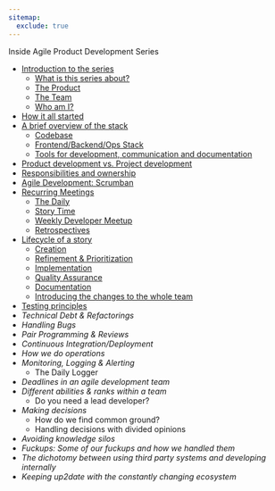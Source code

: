 ```yaml
---
sitemap:
  exclude: true
---
```


Inside Agile Product Development Series

- [Introduction to the series](/inside-agile-product-development-series/)
  - [What is this series about?](/inside-agile-product-development-series/#what-is-this-series-about)
  - [The Product](/inside-agile-product-development-series/#the-product)
  - [The Team](/inside-agile-product-development-series/#the-team)
  - [Who am I?](/inside-agile-product-development-series/#who-am-i)
- [How it all started](./01-how-it-all-started/)
- [A brief overview of the stack](./02-brief-overview-stack/)
  - [Codebase](./02-brief-overview-stack/#codebase)
  - [Frontend/Backend/Ops Stack](./02-brief-overview-stack/#frontend-backend-ops)
  - [Tools for development, communication and documentation](./02-brief-overview-stack/#tools-for-development-communication-and-documentation)
- [Product development vs. Project development](./03-product-development-vs-project-development/)
- [Responsibilities and ownership](./04-responsibilities-ownership/)
- [Agile Development: Scrumban](./05-agile-development-scrumban/)
- [Recurring Meetings](./06-recurring-meetings/)
  - [The Daily](./06-recurring-meetings/#the-daily)
  - [Story Time](./06-recurring-meetings/#story-time)
  - [Weekly Developer Meetup](./06-recurring-meetings/#weekly-developer-meetup)
  - [Retrospectives](./06-recurring-meetings/#retrospectives)
- [Lifecycle of a story](./07-lifecycle-of-a-story/)
  - [Creation](./07-lifecycle-of-a-story/#creation)
  - [Refinement &amp; Prioritization](./07-lifecycle-of-a-story/#refinement-prioritization)
  - [Implementation](./07-lifecycle-of-a-story/#implementation)
  - [Quality Assurance](./07-lifecycle-of-a-story/#quality-assurance)
  - [Documentation](./07-lifecycle-of-a-story/#documentation)
  - [Introducing the changes to the whole team](./07-lifecycle-of-a-story/#introducing-the-changes-to-the-whole-team)
- [Testing principles](./08-testing-principles/)
- _Technical Debt & Refactorings_
- _Handling Bugs_
- _Pair Programming & Reviews_
- _Continuous Integration/Deployment_
- _How we do operations_
- _Monitoring, Logging & Alerting_
  - The Daily Logger
- _Deadlines in an agile development team_
- _Different abilities & ranks within a team_
  - Do you need a lead developer?
- _Making decisions_
  - How do we find common ground?
  - Handling decisions with divided opinions
- _Avoiding knowledge silos_
- _Fuckups: Some of our fuckups and how we handled them_
- _The dichotomy between using third party systems and developing internally_
- _Keeping up2date with the constantly changing ecosystem_
